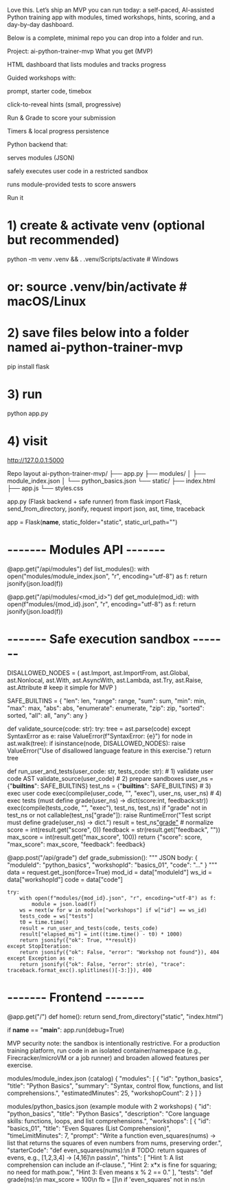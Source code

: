 Love this. Let’s ship an MVP you can run today: a self-paced, AI-assisted Python training app with modules, timed workshops, hints, scoring, and a day-by-day dashboard.

Below is a complete, minimal repo you can drop into a folder and run.

Project: ai-python-trainer-mvp
What you get (MVP)

HTML dashboard that lists modules and tracks progress

Guided workshops with:

prompt, starter code, timebox

click-to-reveal hints (small, progressive)

Run & Grade to score your submission

Timers & local progress persistence

Python backend that:

serves modules (JSON)

safely executes user code in a restricted sandbox

runs module-provided tests to score answers

Run it
# 1) create & activate venv (optional but recommended)
python -m venv .venv && . .venv/Scripts/activate  # Windows
# or: source .venv/bin/activate                    # macOS/Linux

# 2) save files below into a folder named ai-python-trainer-mvp
pip install flask

# 3) run
python app.py

# 4) visit
http://127.0.0.1:5000

Repo layout
ai-python-trainer-mvp/
├── app.py
├── modules/
│   ├── module_index.json
│   └── python_basics.json
└── static/
    ├── index.html
    ├── app.js
    └── styles.css

app.py (Flask backend + safe runner)
from flask import Flask, send_from_directory, jsonify, request
import json, ast, time, traceback

app = Flask(__name__, static_folder="static", static_url_path="")

# ------- Modules API -------
@app.get("/api/modules")
def list_modules():
    with open("modules/module_index.json", "r", encoding="utf-8") as f:
        return jsonify(json.load(f))

@app.get("/api/modules/<mod_id>")
def get_module(mod_id):
    with open(f"modules/{mod_id}.json", "r", encoding="utf-8") as f:
        return jsonify(json.load(f))

# ------- Safe execution sandbox -------
DISALLOWED_NODES = (
    ast.Import, ast.ImportFrom, ast.Global, ast.Nonlocal, ast.With, ast.AsyncWith,
    ast.Lambda, ast.Try, ast.Raise, ast.Attribute  # keep it simple for MVP
)

SAFE_BUILTINS = {
    "len": len, "range": range, "sum": sum, "min": min, "max": max, "abs": abs,
    "enumerate": enumerate, "zip": zip, "sorted": sorted, "all": all, "any": any
}

def validate_source(code: str):
    try:
        tree = ast.parse(code)
    except SyntaxError as e:
        raise ValueError(f"SyntaxError: {e}")
    for node in ast.walk(tree):
        if isinstance(node, DISALLOWED_NODES):
            raise ValueError("Use of disallowed language feature in this exercise.")
    return tree

def run_user_and_tests(user_code: str, tests_code: str):
    # 1) validate user code AST
    validate_source(user_code)
    # 2) prepare sandboxes
    user_ns = {"__builtins__": SAFE_BUILTINS}
    test_ns = {"__builtins__": SAFE_BUILTINS}
    # 3) exec user code
    exec(compile(user_code, "<user>", "exec"), user_ns, user_ns)
    # 4) exec tests (must define grade(user_ns) -> dict(score:int, feedback:str))
    exec(compile(tests_code, "<tests>", "exec"), test_ns, test_ns)
    if "grade" not in test_ns or not callable(test_ns["grade"]):
        raise RuntimeError("Test script must define grade(user_ns) -> dict.")
    result = test_ns["grade"](user_ns)
    # normalize
    score = int(result.get("score", 0))
    feedback = str(result.get("feedback", ""))
    max_score = int(result.get("max_score", 100))
    return {"score": score, "max_score": max_score, "feedback": feedback}

@app.post("/api/grade")
def grade_submission():
    """
    JSON body:
    {
      "moduleId": "python_basics",
      "workshopId": "basics_01",
      "code": "..."
    }
    """
    data = request.get_json(force=True)
    mod_id = data["moduleId"]
    ws_id = data["workshopId"]
    code = data["code"]

    try:
        with open(f"modules/{mod_id}.json", "r", encoding="utf-8") as f:
            module = json.load(f)
        ws = next(w for w in module["workshops"] if w["id"] == ws_id)
        tests_code = ws["tests"]
        t0 = time.time()
        result = run_user_and_tests(code, tests_code)
        result["elapsed_ms"] = int((time.time() - t0) * 1000)
        return jsonify({"ok": True, **result})
    except StopIteration:
        return jsonify({"ok": False, "error": "Workshop not found"}), 404
    except Exception as e:
        return jsonify({"ok": False, "error": str(e), "trace": traceback.format_exc().splitlines()[-3:]}), 400

# ------- Frontend -------
@app.get("/")
def home():
    return send_from_directory("static", "index.html")

if __name__ == "__main__":
    app.run(debug=True)


MVP security note: the sandbox is intentionally restrictive. For a production training platform, run code in an isolated container/namespace (e.g., Firecracker/microVM or a job runner) and broaden allowed features per exercise.

modules/module_index.json (catalog)
{
  "modules": [
    {
      "id": "python_basics",
      "title": "Python Basics",
      "summary": "Syntax, control flow, functions, and list comprehensions.",
      "estimatedMinutes": 25,
      "workshopCount": 2
    }
  ]
}

modules/python_basics.json (example module with 2 workshops)
{
  "id": "python_basics",
  "title": "Python Basics",
  "description": "Core language skills: functions, loops, and list comprehensions.",
  "workshops": [
    {
      "id": "basics_01",
      "title": "Even Squares (List Comprehension)",
      "timeLimitMinutes": 7,
      "prompt": "Write a function even_squares(nums) -> list that returns the squares of even numbers from nums, preserving order.",
      "starterCode": "def even_squares(nums):\n    # TODO: return squares of evens, e.g., [1,2,3,4] -> [4,16]\n    pass\n",
      "hints": [
        "Hint 1: A list comprehension can include an if-clause.",
        "Hint 2: x*x is fine for squaring; no need for math.pow.",
        "Hint 3: Even means x % 2 == 0."
      ],
      "tests": "def grade(ns):\n    max_score = 100\n    fb = []\n    if 'even_squares' not in ns:\n  